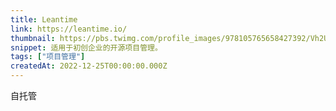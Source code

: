 ```yaml
---
title: Leantime
link: https://leantime.io/
thumbnail: https://pbs.twimg.com/profile_images/978105765658427392/Vh2UKpPG_400x400.jpg
snippet: 适用于初创企业的开源项目管理。
tags: ["项目管理"]
createdAt: 2022-12-25T00:00:00.000Z
---
```

自托管